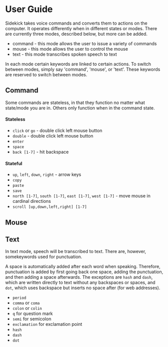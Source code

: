 # User Guide

Sidekick takes voice commands and converts them to actions on the computer. It operates differently when in different states or modes. There are currently three modes, described below, but more can be added.

- command - this mode allows the user to issue a variety of commands
- mouse - this mode allows the user to control the mouse
- text - this mode transcribes spoken speech to text

In each mode certain keywords are linked to certain actions. To switch between modes, simply say 'command', 'mouse', or 'text'. These keywords are reserved to switch between modes. 

## Command

Some commands are stateless, in that they function no matter what state/mode you are in. Others only function when in the command state.

#### Stateless

- `click` or `go` - double click left mouse button
- `double` - double click left mouse button
- `enter` 
- `space`
- `back [1-7]` - hit backspace 

#### Stateful

- `up`, `left`, `down`, `right` - arrow keys
- `copy`
- `paste`
- `save`
- `north [1-7]`, `south [1-7]`, `east [1-7]`, `west [1-7]` - move mouse in cardinal directions 
- `scroll [up,down,left,right] [1-7]` 

## Mouse

## Text

In text mode, speech will be transcribed to text. There are, however, somekeywords used for punctuation. 

A space is automatically added after each word when speaking. Therefore, punctuation is added by first going back one space, adding the punctuation, and then adding a space afterwards. The exceptions are `hash` and `dash`, which are written directly to text without any backspaces or spaces, and `dot`, which uses backspace but inserts no space after (for web addresses).

- `period`
- `comma` or `coma`
- `colon` or `colin`
- `q` for question mark
- `semi` for semicolon
- `exclamation` for exclamation point
- `hash`
- `dash`
- `dot`